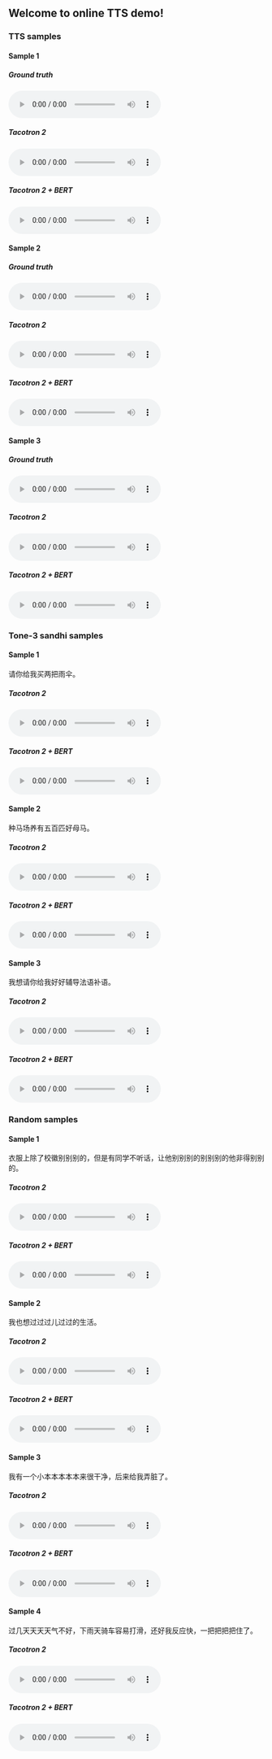 ## Welcome to online TTS demo!



### TTS samples
#### Sample 1
##### Ground truth
<audio controls="controls">
<source type="audio/wav" src="tts/002791.wav"></source>
</audio>

##### Tacotron 2
<audio controls="controls">
<source type="audio/wav" src="tts/pinyin_002791.wav"></source>
</audio>

##### Tacotron 2 + BERT
<audio controls="controls">
<source type="audio/wav" src="tts/bert_002791.wav"></source>
</audio>

#### Sample 2
##### Ground truth
<audio controls="controls">
<source type="audio/wav" src="tts/003228.wav"></source>
</audio>

##### Tacotron 2
<audio controls="controls">
<source type="audio/wav" src="tts/pinyin_003228.wav"></source>
</audio>

##### Tacotron 2 + BERT
<audio controls="controls">
<source type="audio/wav" src="tts/bert_003228.wav"></source>
</audio>


#### Sample 3
##### Ground truth
<audio controls="controls">
<source type="audio/wav" src="tts/006494.wav"></source>
</audio>

##### Tacotron 2
<audio controls="controls">
<source type="audio/wav" src="tts/pinyin_006494.wav"></source>
</audio>

##### Tacotron 2 + BERT
<audio controls="controls">
<source type="audio/wav" src="tts/bert_006494.wav"></source>
</audio>

### Tone-3 sandhi samples

#### Sample 1
请你给我买两把雨伞。
##### Tacotron 2
<audio controls="controls">
<source type="audio/wav" src="tone_3/pinyin_p21.wav"></source>
</audio>

##### Tacotron 2 + BERT
<audio controls="controls">
<source type="audio/wav" src="tone_3/bert_p21.wav"></source>
</audio>


#### Sample 2
种马场养有五百匹好母马。
##### Tacotron 2
<audio controls="controls">
<source type="audio/wav" src="tone_3/pinyin_p25.wav"></source>
</audio>

##### Tacotron 2 + BERT
<audio controls="controls">
<source type="audio/wav" src="tone_3/bert_p25.wav"></source>
</audio>


#### Sample 3
我想请你给我好好辅导法语补语。
##### Tacotron 2
<audio controls="controls">
<source type="audio/wav" src="tone_3/pinyin_p39.wav"></source>
</audio>

##### Tacotron 2 + BERT
<audio controls="controls">
<source type="audio/wav" src="tone_3/bert_p39.wav"></source>
</audio>



### Random samples
#### Sample 1
衣服上除了校徽别别别的，但是有同学不听话，让他别别别的别别别的他非得别别的。
##### Tacotron 2
<audio controls="controls">
<source type="audio/wav" src="random/pinyin_bie.wav"></source>
</audio>

##### Tacotron 2 + BERT
<audio controls="controls">
<source type="audio/wav" src="random/bert_bie.wav"></source>
</audio>

#### Sample 2
我也想过过过儿过过的生活。
##### Tacotron 2
<audio controls="controls">
<source type="audio/wav" src="random/pinyin_guo.wav"></source>
</audio>

##### Tacotron 2 + BERT
<audio controls="controls">
<source type="audio/wav" src="random/bert_guo.wav"></source>
</audio>

#### Sample 3
我有一个小本本本本本来很干净，后来给我弄脏了。
##### Tacotron 2
<audio controls="controls">
<source type="audio/wav" src="random/pinyin_ben.wav"></source>
</audio>

##### Tacotron 2 + BERT
<audio controls="controls">
<source type="audio/wav" src="random/bert_ben.wav"></source>
</audio>

#### Sample 4
过几天天天天气不好，下雨天骑车容易打滑，还好我反应快，一把把把把住了。
##### Tacotron 2
<audio controls="controls">
<source type="audio/wav" src="random/pinyin_tian.wav"></source>
</audio>

##### Tacotron 2 + BERT
<audio controls="controls">
<source type="audio/wav" src="random/bert_tian.wav"></source>
</audio>
